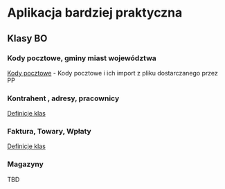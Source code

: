 # Aplikacja bardziej praktyczna


## Klasy BO

### Kody pocztowe, gminy miast województwa

[Kody pocztowe](KodyPocztowe.md) - Kody pocztowe i ich import z pliku dostarczanego przez PP

### Kontrahent , adresy, pracownicy
[Definicje klas](Klienci.md)
### Faktura, Towary, Wpłaty
[Definicje klas](Faktury%2C%2520pozycje%2520i%2520wp%C5%82aty.md)
### Magazyny
TBD